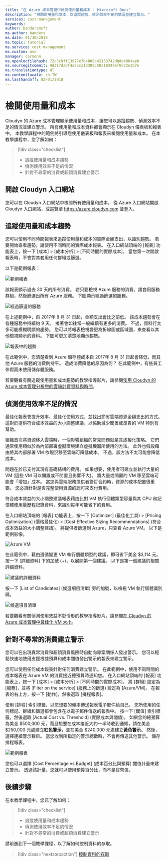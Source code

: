 ```yaml
---
title: "在 Azure 成本管理中檢閱使用量和成本 | Microsoft Docs"
description: "檢閱使用量和成本，以追蹤趨勢、偵測效率不足的情況並建立警示。"
services: cost-management
keywords: 
author: bandersmsft
ms.author: banders
ms.date: 01/30/2018
ms.topic: tutorial
ms.service: cost-management
ms.custom: mvc
manager: carmonm
ms.openlocfilehash: 72c5c9ff13577e7b4008c42133742d8de4904ae0
ms.sourcegitcommit: 9d317dabf4a5cca13308c50a10349af0e72e1b7e
ms.translationtype: HT
ms.contentlocale: zh-TW
ms.lasthandoff: 02/01/2018
---
```

# <a name="review-usage-and-costs"></a>檢閱使用量和成本

Cloudyn 的 Azure 成本管理顯示使用量和成本，讓您可以追蹤趨勢、偵測效率不足的情況並建立警示。 所有使用量和成本資料都會顯示在 Cloudyn 儀表板和報表中。 本教學課程中的範例將引導您使用儀表板和報表來檢閱使用量和成本。 在本教學課程中，您了解如何：

> [!div class="checklist"]
> * 追蹤使用量和成本趨勢
> * 偵測使用效率不足的情況
> * 針對不尋常的消費或超額消費建立警示



## <a name="open-the-cloudyn-portal"></a>開啟 Cloudyn 入口網站

您可以在 Cloudyn 入口網站中檢閱所有使用量和成本。 從 Azure 入口網站開啟 Cloudyn 入口網站，或巡覽至 https://azure.cloudyn.com 並登入。

## <a name="track-usage-and-cost-trends"></a>追蹤使用量和成本趨勢

您可以使用不同時間報表來追蹤使用量和成本的實際金額支出，以識別趨勢。 若要開始查看趨勢，請使用不同時間的實際成本報表。 在入口網站頂端的 [報表] 功能表上，按一下 [成本] > [成本分析] > [不同時間的實際成本]。 當您第一次開啟報表時，不會對其套用任何群組或篩選。

以下是範例報表：

![範例報表](./media/tutorial-review-usage/actual-cost01.png)

該報表顯示過去 30 天的所有消費。 若只要檢視 Azure 服務的消費，請套用服務群組，然後篩選出所有 Azure 服務。 下圖顯示經過篩選的服務。

![經過篩選的服務](./media/tutorial-review-usage/actual-cost02.png)

在上述範例中，自 2017年 8 月 31 日起，金額支出會比之前低。 該成本趨勢會在各種服務中持續約 9 天。 接著會如往常一般繼續有更多的消費。 不過，資料行太多可能模糊明顯的趨勢。 您可以將報表檢視變更為折線圖或區域圖，來查看以其他檢視顯示的資料。 下圖可更加清楚地顯示趨勢。

![報表中的趨勢](./media/tutorial-review-usage/actual-cost03.png)

在此範例中，您清楚看到 Azure 儲存體成本自 2017年 8 月 31 日起會降低，而其他 Azure 服務的消費則持平。 造成消費降低的原因為何？ 在此範例中，有些員工休假而未使用儲存體服務。

若要觀看有關追蹤使用量和成本趨勢的教學指導影片，請參閱[使用 Cloudyn 的 Azure 成本管理分析您的雲端計費資料與時間](https://youtu.be/7LsVPHglM0g)。

## <a name="detect-usage-inefficiencies"></a>偵測使用效率不足的情況

最佳化報表會提升效率、最佳化使用方式，並找出節省雲端資源金額支出的方式。 這對於提供符合成本效益的大小調整建議，以協助減少閒置或昂貴的 VM 特別有幫助。

組織首次將資源移入雲端時，一個影響組織的常見問題就是其虛擬化策略。 它們通常使用類似於為內部部署虛擬環境建立虛擬機器所使用的方法。 此外也假設藉由將其內部部署 VM 依現況移至雲端可降低成本。 不過，該方法不太可能會降低成本。

問題在於已支付其現有基礎結構的費用。 如果想要，使用者可建立並執行大量的 VM (這些 VM 可以閒置或不閒置且影響不大)。 將大量或閒置的 VM 移至雲端可能會「增加」成本。 當您與雲端服務提供者簽訂合約時，資源的成本配置很重要。 您必須針對是否完整使用資源的認可來支付費用。

符合成本效益的大小調整建議報表藉由比對 VM 執行個體類型容量與其 CPU 和記憶體使用量歷程記錄資料，來識別每年可能省下的費用。  

在入口網站頂端的 [報表] 功能表上，按一下 [Optimizer] \(最佳化工具) > [Pricing Optimization] \(價格最佳化) > [Cost Effective Sizing Recommendations] \(符合成本效益的大小調整建議)。 將提供者篩選到 Azure，只查看 Azure VM。 以下是範例影像。

![Azure VM](./media/tutorial-review-usage/sizing01.png)

在此範例中，藉由遵循變更 VM 執行個體類型的建議，即可省下美金 $3,114 元。 按一下 [詳細資料] 下的加號 (+)，以展開第一個建議。 以下是第一個建議的相關詳細資料。

![建議的詳細資料](./media/tutorial-review-usage/sizing02.png)

按一下 [List of Candidates] \(候選項目清單) 旁的加號，以檢視 VM 執行個體識別碼。

![候選項目清單](./media/tutorial-review-usage/sizing03.png)

若要觀看有關偵測使用效益不彰情形的教學指導影片，請參閱[在 Cloudyn 的 Azure 成本管理中最佳化 VM 大小](https://youtu.be/1xaZBNmV704)。

## <a name="create-alerts-for-unusual-spending"></a>針對不尋常的消費建立警示

您可以在出現異常消費和超額消費風險時自動向專案關係人發出警示。 您可以輕鬆快速地使用支援根據預算和成本閾值發出警示的報表來建立警示。

您可以使用任何成本報表針對任何消費建立警示。 在此範例中，使用不同時間的成本報表在 Azure VM 的消費接近總預算時通知您。 在入口網站頂端的 [報表] 功能表上，按一下 [成本] > [成本分析] > [不同時間的實際成本]。 將 [群組] 設定為 [服務]，並將 [Filter on the service] \(服務上的篩選) 設定為 [Azure/VM]。 在報表的右上方，按一下 [動作]，然後選取 [排程報表]。

使用 [排程] 索引標籤，以您想要的頻率傳送報表電子郵件給自己。 您所使用的任何標記、群組和篩選都會包含在以電子郵件傳送的報表中。 按一下 [閾值] 索引標籤，然後選取 [Actual Cost vs. Threshold] \(實際成本與閾值)。 如果您的總預算為美金 $500,000 元，而且想要在成本接近大約一半時收到通知，請在美金 $250,000 元處建立**紅色警示**，並在美金 $240,000 元處建立**黃色警示**。 然後，選擇連續警示數目。 當您收到所指定的警示總數時，不會再傳送其他警示。 儲存排程報表。

![範例報表](./media/tutorial-review-usage/schedule-alert01.png)

您也可以選擇 [Cost Percentage vs.Budget] \(成本百分比與預算) 閾值計量來建立警示。 透過該計量，您就可以使用預算百分比，而不是貨幣值。


## <a name="next-steps"></a>後續步驟

在本教學課程中，您已了解如何：

> [!div class="checklist"]
> * 追蹤使用量和成本趨勢
> * 偵測使用效率不足的情況
> * 針對不尋常的消費或超額消費建立警示


請前進到下一個教學課程，以了解如何控制資料的存取。

> [!div class="nextstepaction"]
> [控制資料的存取](tutorial-user-access.md)
